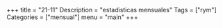 +++
title = "21-11" 
Description = "estadisticas mensuales"
Tags = ["rym"]
Categories = ["mensual"]
menu = "main"
+++
<!--more-->
